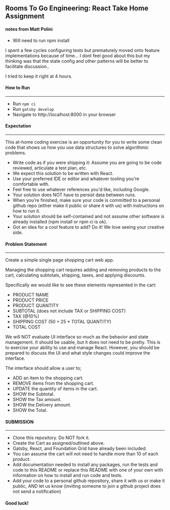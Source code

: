 ## Rooms To Go Engineering: React Take Home Assignment

#### notes from Matt Polini
* Will need to run npm install

I spent a few cycles configuring tests but prematurely moved onto feature implementations because of time...  I dont feel good about this but my thinking was that the state config and other patterns will be better to facilitate discussion..

I tried to keep it right at 4 hours.

#### How to Run
---
- Run `npm ci`
- Run `gatsby develop`
- Navigate to http://localhost:8000 in your browser


#### Expectation
---
This at-home coding exercise is an opportunity for you to write some clean code that shows us how you use data structures to solve algorithmic problems.
- Write code as if you were shipping it: Assume you are going to be code reviewed, articulate a test plan, etc.
- We expect this solution to be written with React.
- Use your preferred IDE or editor and whatever tooling you're comfortable with.
- Feel free to use whatever references you'd like, including Google.
- Your solution does NOT have to persist data between runs.
- When you’re finished, make sure your code is committed to a personal github repo (either make it public or share it with us) with instructions on how to run it.
- Your solution should be self-contained and not assume other software is already installed (npm install or npm ci is ok).
- Got an idea for a cool feature to add? Do it! We love seeing your creative side.


#### Problem Statement
---
Create a simple single page shopping cart web app.

Managing the shopping cart requires adding and removing products to the cart, calculating subtotals, shipping, taxes, and applying discounts.

Specifically we would like to see these elements represented in the cart:
- PRODUCT NAME
- PRODUCT PRICE
- PRODUCT QUANTITY
- SUBTOTAL (does not include TAX or SHIPPING COST)
- TAX (@10%)
- SHIPPING COST ($50 + 2%) - ($5 * TOTAL QUANTITY)
- TOTAL COST

We will NOT evaluate UI interface so much as the behavior and state management.  It should be usable, but it does not need to be pretty.  This is to exercise your ability to use and manage React.  However, you should be prepared to discuss the UI and what style changes could improve the interface.

The interface should allow a user to;
- ADD an item to the shopping cart.
- REMOVE items from the shopping cart.
- UPDATE the quantity of items in the cart.
- SHOW the Subtotal.
- SHOW the Tax amount.
- SHOW the Delivery amount.
- SHOW the Total.


#### SUBMISSION
---
- Clone this repository.  Do NOT fork it.
- Create the Cart as assigned/outlined above.
- Gatsby, React, and Foundation Grid have already been included.
- You can assume the cart will not need to handle more than 10 of each product.
- Add documentation needed to install any packages, run the tests and code to this README or replace this README with one of your own with information on how to install and run code and tests.
- Add your code to a personal github repository, share it with us or make it public, AND let us know (inviting someone to join a github project does not send a notification)


#### Good luck!
